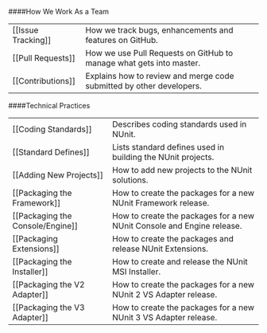 ####How We Work As a Team

<table>
<tr><td>[[Issue Tracking]]</td><td>How we track bugs, enhancements and features on GitHub.</td></tr>
<tr><td>[[Pull Requests]]</td><td>How we use Pull Requests on GitHub to manage what gets into master.</td></tr>
<tr><td>[[Contributions]]</td><td>Explains how to review and merge code submitted by other developers.</td></tr>
</table>

####Technical Practices
<table>
<tr><td>[[Coding Standards]]</td><td>Describes coding standards used in NUnit.</td></tr>
<tr><td>[[Standard Defines]]</td><td>Lists standard defines used in building the NUnit projects.</td></tr>
<tr><td>[[Adding New Projects]]</td><td>How to add new projects to the NUnit solutions.</td></tr>
<tr><td>[[Packaging the Framework]]</td><td>How to create the packages for a new NUnit Framework release.</td></tr>
<tr><td>[[Packaging the Console/Engine]]</td><td>How to create the packages for a new NUnit Console and Engine release.</td></tr>
<tr><td>[[Packaging Extensions]]</td><td>How to create the packages and release NUnit Extensions.</td></tr>
<tr><td>[[Packaging the Installer]]</td><td>How to create and release the NUnit MSI Installer.</td></tr>
<tr><td>[[Packaging the V2 Adapter]]</td><td>How to create the packages for a new NUnit 2 VS Adapter release.</td></tr>
<tr><td>[[Packaging the V3 Adapter]]</td><td>How to create the packages for a new NUnit 3 VS Adapter release.</table>
